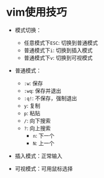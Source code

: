 # vim使用技巧

- 模式切换：

    + 任意模式下`ESC`: 切换到普通模式
    + 普通模式下`i`: 切换到插入模式
    + 普通模式下`v`: 切换到可视模式

- 普通模式：

    + `:w`: 保存
    + `:wq`: 保存并退出
    + `:q!`: 不保存，强制退出
    + `y`: 复制
    + `p`: 粘贴
    + `/`: 向下搜索
    + `?`: 向上搜索
        - `n`: 下一个
        - `N`: 上一个

- 插入模式：正常输入
- 可视模式：可用鼠标选择